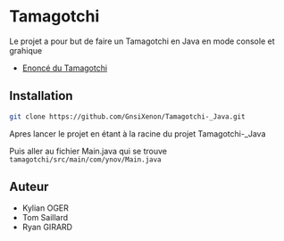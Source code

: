 
# Tamagotchi 

Le projet a pour but de faire un Tamagotchi en Java en mode console et grahique 

 - [Enoncé du Tamagotchi](https://tardigrade.land/campus/0/module/12/assignment/0?share=bd4e5ad9-c90a-48eb-bf82-885a5acf805d)
 
## Installation

```bash
git clone https://github.com/GnsiXenon/Tamagotchi-_Java.git
```
Apres lancer le projet en étant à la racine du projet Tamagotchi-_Java

Puis aller au fichier Main.java qui se trouve `tamagotchi/src/main/com/ynov/Main.java`

## Auteur

- Kylian OGER
- Tom Saillard
- Ryan GIRARD

